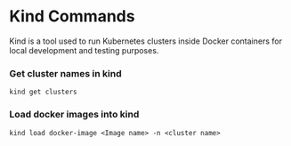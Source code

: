 # Kind Commands

Kind is a tool used to run Kubernetes clusters inside Docker containers for local development and testing purposes.

### Get cluster names in kind

`kind get clusters`

### Load docker images into kind

`kind load docker-image <Image name> -n <cluster name>`
